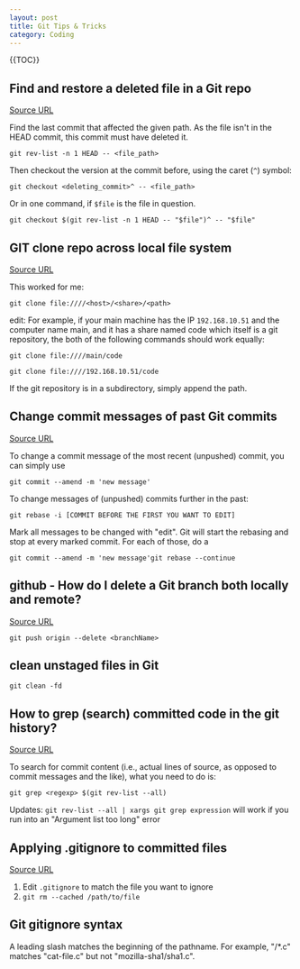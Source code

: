 ```yaml
---
layout: post
title: Git Tips & Tricks
category: Coding
---
```


{{TOC}}

## Find and restore a deleted file in a Git repo

[Source URL](http://stackoverflow.com/questions/953481/find-and-restore-a-deleted-file-in-a-git-repo)

Find the last commit that affected the given path. As the file isn't in the HEAD commit, this commit must have deleted it.

`git rev-list -n 1 HEAD -- <file_path>`

Then checkout the version at the commit before, using the caret (`^`) symbol:

`git checkout <deleting_commit>^ -- <file_path>`

Or in one command, if `$file` is the file in question.

`git checkout $(git rev-list -n 1 HEAD -- "$file")^ -- "$file"`

## GIT clone repo across local file system

[Source URL](http://stackoverflow.com/questions/2519933/git-clone-repo-across-local-file-system)

This worked for me:

`git clone file:////<host>/<share>/<path>`

edit: For example, if your main machine has the IP `192.168.10.51` and the computer name main, and it has a share named code which itself is a git repository, the both of the following commands should work equally:

`git clone file:////main/code`

`git clone file:////192.168.10.51/code`

If the git repository is in a subdirectory, simply append the path.

## Change commit messages of past Git commits

[Source URL](http://makandracards.com/makandra/868-change-commit-messages-of-past-git-commits)

To change a commit message of the most recent (unpushed) commit, you can simply use

`git commit --amend -m 'new message'`

To change messages of (unpushed) commits further in the past:

`git rebase -i [COMMIT BEFORE THE FIRST YOU WANT TO EDIT]`

Mark all messages to be changed with "edit".
Git will start the rebasing and stop at every marked commit. For each of those, do a

`git commit --amend -m 'new message'git rebase --continue`

## github - How do I delete a Git branch both locally and remote?

[Source URL](http://stackoverflow.com/questions/2003505/how-do-i-delete-a-git-branch-both-locally-and-remote)

`git push origin --delete <branchName>`

## clean unstaged files in Git

`git clean -fd`

## How to grep (search) committed code in the git history?

[Source URL](http://stackoverflow.com/questions/2928584/how-to-grep-search-committed-code-in-the-git-history)

To search for commit content (i.e., actual lines of source, as opposed to commit messages and the like), what you need to do is:

`git grep <regexp> $(git rev-list --all)`

Updates: `git rev-list --all | xargs git grep expression` will work if you run into an "Argument list too long" error

## Applying .gitignore to committed files

[Source URL](https://stackoverflow.com/questions/7527982/applying-gitignore-to-committed-files)

1. Edit `.gitignore` to match the file you want to ignore
2. `git rm --cached /path/to/file`

## Git gitignore syntax

A leading slash matches the beginning of the pathname. For example, "/*.c" matches "cat-file.c" but not "mozilla-sha1/sha1.c".